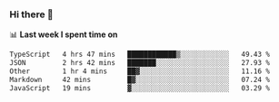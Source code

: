 ### Hi there 👋

<!--
**DBvc/DBvc** is a ✨ _special_ ✨ repository because its `README.md` (this file) appears on your GitHub profile.

Here are some ideas to get you started:

- 🔭 I’m currently working on ...
- 🌱 I’m currently learning ...
- 👯 I’m looking to collaborate on ...
- 🤔 I’m looking for help with ...
- 💬 Ask me about ...
- 📫 How to reach me: ...
- 😄 Pronouns: ...
- ⚡ Fun fact: ...
-->

📊 **Last week I spent time on**
<!--START_SECTION:waka-->

```txt
TypeScript   4 hrs 47 mins   ████████████▒░░░░░░░░░░░░   49.43 %
JSON         2 hrs 42 mins   ███████░░░░░░░░░░░░░░░░░░   27.93 %
Other        1 hr 4 mins     ██▓░░░░░░░░░░░░░░░░░░░░░░   11.16 %
Markdown     42 mins         █▓░░░░░░░░░░░░░░░░░░░░░░░   07.24 %
JavaScript   19 mins         ▓░░░░░░░░░░░░░░░░░░░░░░░░   03.29 %
```

<!--END_SECTION:waka-->
